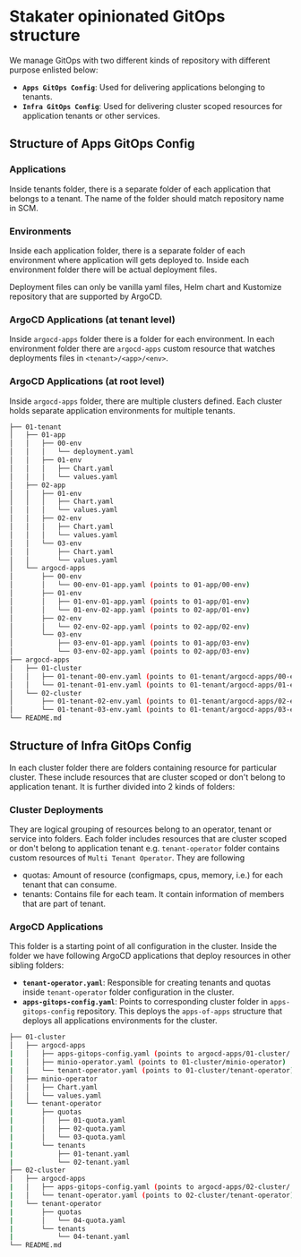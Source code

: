 # Stakater opinionated GitOps structure

We manage GitOps with two different kinds of repository with different purpose enlisted below:

- **`Apps GitOps Config`**: Used for delivering applications belonging to tenants.
- **`Infra GitOps Config`**: Used for delivering cluster scoped resources for application tenants or other services.

## Structure of Apps GitOps Config

### Applications

Inside tenants folder, there is a separate folder of each application that belongs to a tenant. The name of the folder should match repository name in SCM.

### Environments

Inside each application folder, there is a separate folder of each environment where application will gets deployed to. Inside each environment folder there will be actual deployment files.

Deployment files can only be vanilla yaml files, Helm chart and Kustomize repository that are supported by ArgoCD.

### ArgoCD Applications (at tenant level)

Inside `argocd-apps` folder there is a folder for each environment. In each environment folder there are `argocd-apps` custom resource that watches deployments files in ```<tenant>/<app>/<env>```.

### ArgoCD Applications (at root level)

Inside `argocd-apps` folder, there are multiple clusters defined. Each cluster holds separate application environments for multiple tenants.

```sh
├── 01-tenant
│   ├── 01-app
│   │   ├── 00-env
│   │   │   └── deployment.yaml
│   │   ├── 01-env
│   │   │   ├── Chart.yaml
│   │   │   └── values.yaml
│   ├── 02-app
│   │   ├── 01-env
│   │   │   ├── Chart.yaml
│   │   │   └── values.yaml
│   │   ├── 02-env
│   │   │   ├── Chart.yaml
│   │   │   └── values.yaml
│   │   └── 03-env
│   │       ├── Chart.yaml
│   │       └── values.yaml
│   └── argocd-apps
│       ├── 00-env
│       │   └── 00-env-01-app.yaml (points to 01-app/00-env)
│       ├── 01-env
│       │   ├── 01-env-01-app.yaml (points to 01-app/01-env)
│       │   └── 01-env-02-app.yaml (points to 02-app/01-env)
│       ├── 02-env
│       │   └── 02-env-02-app.yaml (points to 02-app/02-env)
│       └── 03-env
│           ├── 03-env-01-app.yaml (points to 01-app/03-env)
│           └── 03-env-02-app.yaml (points to 02-app/03-env)
├── argocd-apps
│   ├── 01-cluster
│   │   ├── 01-tenant-00-env.yaml (points to 01-tenant/argocd-apps/00-env)
│   │   └── 01-tenant-01-env.yaml (points to 01-tenant/argocd-apps/01-env)
│   └── 02-cluster
│       ├── 01-tenant-02-env.yaml (points to 01-tenant/argocd-apps/02-env)
│       └── 01-tenant-03-env.yaml (points to 01-tenant/argocd-apps/03-env)
└── README.md
```

## Structure of Infra GitOps Config

In each cluster folder there are folders containing resource for particular cluster. These include resources that are cluster scoped or don't belong to application tenant. It is further divided into 2 kinds of folders:

### Cluster Deployments

They are logical grouping of resources belong to an operator, tenant or service into folders. Each folder includes resources that are cluster scoped or don't belong to application tenant e.g. `tenant-operator` folder contains custom resources of ```Multi Tenant Operator```. They are following

- quotas: Amount of resource (configmaps, cpus, memory, i.e.) for each tenant that can consume.
- tenants: Contains file for each team. It contain information of members that are part of tenant.

### ArgoCD Applications

This folder is a starting point of all configuration in the cluster. Inside the folder we have following ArgoCD applications that deploy resources in other sibling folders:

- **`tenant-operator.yaml`**: Responsible for creating tenants and quotas inside `tenant-operator` folder configuration in the cluster.
- **`apps-gitops-config.yaml`**: Points to corresponding cluster folder in `apps-gitops-config` repository. This deploys the `apps-of-apps` structure that deploys all applications environments for the cluster.

```sh
├── 01-cluster
│   ├── argocd-apps
|   │   ├── apps-gitops-config.yaml (points to argocd-apps/01-cluster/ of seprate apps-gitops-config repository)
|   │   ├── minio-operator.yaml (points to 01-cluster/minio-operator)
|   │   └── tenant-operator.yaml (points to 01-cluster/tenant-operator)
│   ├── minio-operator
│   │   ├── Chart.yaml
│   │   └── values.yaml
|   └── tenant-operator
|       ├── quotas
|       │   ├── 01-quota.yaml
|       │   ├── 02-quota.yaml
|       │   └── 03-quota.yaml
|       └── tenants
|           ├── 01-tenant.yaml
|           └── 02-tenant.yaml
├── 02-cluster
│   ├── argocd-apps
|   │   ├── apps-gitops-config.yaml (points to argocd-apps/02-cluster/ of seprate apps-gitops-config repository)
|   │   └── tenant-operator.yaml (points to 02-cluster/tenant-operator)
|   └── tenant-operator
|       ├── quotas
|       │   └── 04-quota.yaml
|       └── tenants
|           └── 04-tenant.yaml
└── README.md
```
